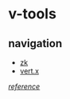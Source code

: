 # v-tools

## navigation

- [zk](./v-core-zk/zk.md)
- [vert.x](./v-vert.x/vert.md)

*[reference](https://ke.gupaoedu.cn/home)*